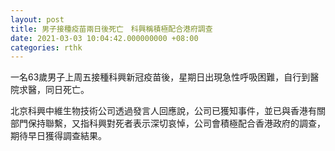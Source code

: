 ```yaml
---
layout: post
title: 男子接種疫苗兩日後死亡　科興稱積極配合港府調查
date: 2021-03-03 10:04:42.000000000 +08:00
categories: rthk
---
```


一名63歲男子上周五接種科興新冠疫苗後，星期日出現急性呼吸困難，自行到醫院求醫，同日死亡。

北京科興中維生物技術公司透過發言人回應說，公司已獲知事件，並已與香港有關部門保持聯繫，又指科興對死者表示深切哀悼，公司會積極配合香港政府的調查，期待早日獲得調查結果。
